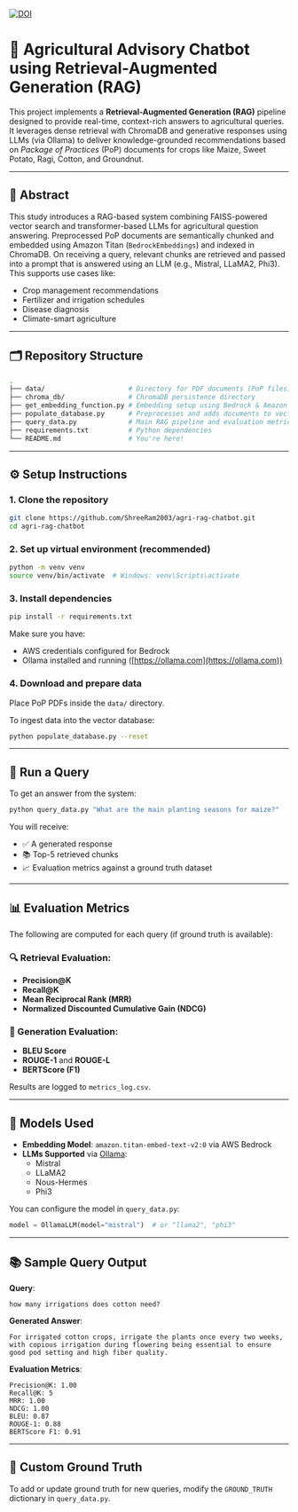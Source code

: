 [![DOI](https://zenodo.org/badge/DOI/10.5281/zenodo.8475.svg)](https://doi.org/10.5281/zenodo.8475)

# 🌾 Agricultural Advisory Chatbot using Retrieval-Augmented Generation (RAG)

This project implements a **Retrieval-Augmented Generation (RAG)** pipeline designed to provide real-time, context-rich answers to agricultural queries. It leverages dense retrieval with ChromaDB and generative responses using LLMs (via Ollama) to deliver knowledge-grounded recommendations based on *Package of Practices* (PoP) documents for crops like Maize, Sweet Potato, Ragi, Cotton, and Groundnut.

---

## 📘 Abstract

This study introduces a RAG-based system combining FAISS-powered vector search and transformer-based LLMs for agricultural question answering. Preprocessed PoP documents are semantically chunked and embedded using Amazon Titan (`BedrockEmbeddings`) and indexed in ChromaDB. On receiving a query, relevant chunks are retrieved and passed into a prompt that is answered using an LLM (e.g., Mistral, LLaMA2, Phi3). This supports use cases like:

- Crop management recommendations  
- Fertilizer and irrigation schedules  
- Disease diagnosis  
- Climate-smart agriculture  

---

## 🗂️ Repository Structure

```bash
.
├── data/                     # Directory for PDF documents (PoP files)
├── chroma_db/                # ChromaDB persistence directory
├── get_embedding_function.py # Embedding setup using Bedrock & Amazon Titan
├── populate_database.py      # Preprocesses and adds documents to vector DB
├── query_data.py             # Main RAG pipeline and evaluation metrics
├── requirements.txt          # Python dependencies
└── README.md                 # You're here!
```

---

## ⚙️ Setup Instructions

### 1. Clone the repository

```bash
git clone https://github.com/ShreeRam2003/agri-rag-chatbot.git
cd agri-rag-chatbot
```

### 2. Set up virtual environment (recommended)

```bash
python -m venv venv
source venv/bin/activate  # Windows: venv\Scripts\activate
```

### 3. Install dependencies

```bash
pip install -r requirements.txt
```

Make sure you have:
- AWS credentials configured for Bedrock
- Ollama installed and running ([https://ollama.com](https://ollama.com))

### 4. Download and prepare data

Place PoP PDFs inside the `data/` directory.

To ingest data into the vector database:

```bash
python populate_database.py --reset
```

---

## 🚀 Run a Query

To get an answer from the system:

```bash
python query_data.py "What are the main planting seasons for maize?"
```

You will receive:
- ✅ A generated response
- 📚 Top-5 retrieved chunks
- 📈 Evaluation metrics against a ground truth dataset

---

## 📊 Evaluation Metrics

The following are computed for each query (if ground truth is available):

### 🔍 Retrieval Evaluation:
- **Precision@K**  
- **Recall@K**  
- **Mean Reciprocal Rank (MRR)**  
- **Normalized Discounted Cumulative Gain (NDCG)**

### 🧠 Generation Evaluation:
- **BLEU Score**  
- **ROUGE-1** and **ROUGE-L**  
- **BERTScore (F1)**  

Results are logged to `metrics_log.csv`.

---

## 🧠 Models Used

- **Embedding Model**: `amazon.titan-embed-text-v2:0` via AWS Bedrock  
- **LLMs Supported** via [Ollama](https://ollama.com):
  - Mistral
  - LLaMA2
  - Nous-Hermes
  - Phi3

You can configure the model in `query_data.py`:

```python
model = OllamaLLM(model="mistral")  # or "llama2", "phi3"
```

---

## 📚 Sample Query Output

**Query**:  
```
how many irrigations does cotton need?
```

**Generated Answer**:  
```
For irrigated cotton crops, irrigate the plants once every two weeks, with copious irrigation during flowering being essential to ensure good pod setting and high fiber quality.
```

**Evaluation Metrics**:
```
Precision@K: 1.00
Recall@K: 5
MRR: 1.00
NDCG: 1.00
BLEU: 0.87
ROUGE-1: 0.88
BERTScore F1: 0.91
```

---

## 🧪 Custom Ground Truth

To add or update ground truth for new queries, modify the `GROUND_TRUTH` dictionary in `query_data.py`.
